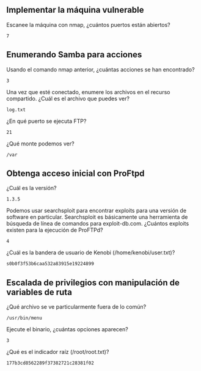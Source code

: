 ##  Implementar la máquina vulnerable

Escanee la máquina con nmap, ¿cuántos puertos están abiertos?

    7

## Enumerando Samba para acciones

Usando el comando nmap anterior, ¿cuántas acciones se han encontrado?

    3   

Una vez que esté conectado, enumere los archivos en el recurso compartido. ¿Cuál es el archivo que puedes ver?

    log.txt

¿En qué puerto se ejecuta FTP?

    21

¿Qué monte podemos ver?

    /var

## Obtenga acceso inicial con ProFtpd

¿Cuál es la versión?
 
    1.3.5

Podemos usar searchsploit para encontrar exploits para una versión de software en particular.
Searchsploit es básicamente una herramienta de búsqueda de línea de comandos para exploit-db.com.
¿Cuántos exploits existen para la ejecución de ProFTPd?

    4

¿Cuál es la bandera de usuario de Kenobi (/home/kenobi/user.txt)?

    s0b0f3f53b6caa532a83915e19224899

## Escalada de privilegios con manipulación de variables de ruta

¿Qué archivo se ve particularmente fuera de lo común? 
 
    /usr/bin/menu

Ejecute el binario, ¿cuántas opciones aparecen?

    3

¿Qué es el indicador raíz (/root/root.txt)?

    177b3cd8562289f37382721c28381f02

